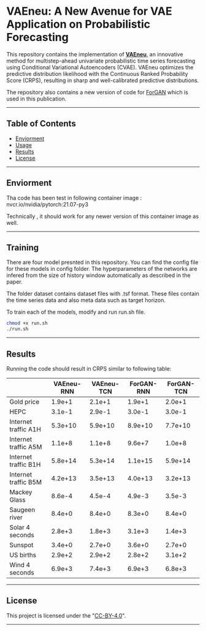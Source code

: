 # VAEneu: A New Avenue for VAE Application on Probabilistic Forecasting

This repository contains the implementation of [**VAEneu**](https://arxiv.org/abs/2405.04252), an innovative method for multistep-ahead univariate probabilistic time series forecasting using Conditional Variational Autoencoders (CVAE). VAEneu optimizes the predictive distribution likelihood with the Continuous Ranked Probability Score (CRPS), resulting in sharp and well-calibrated predictive distributions.

The repository also contains a new version of code for [ForGAN](https://ieeexplore.ieee.org/abstract/document/8717640) which is used in this publication.

---

## Table of Contents

- [Enviorment](#enviorment)
- [Usage](#usage)
- [Results](#results)
- [License](#license)

---

## Enviorment

Tha code has been test in following container image : nvcr.io/nvidia/pytorch:21.07-py3

Technically , it should work for any newer version of this container image as well.

---

## Training

There are four model presnted in this repository. You can find the config file for these models in config folder. The hyperparameters of the networks are infered from the size of history window automatically as described in the paper.

The folder dataset contains dataset files with .tsf format. These files contain the time series data and also meta data such as target horizon.

To train each of the models, modify and run run.sh file.

```bash
chmod +x run.sh
./run.sh
```

---

## Results

Running the code should result in CRPS similar to following table:

|  | VAEneu-RNN | VAEneu-TCN | ForGAN-RNN | ForGAN-TCN |
| ------ | ------ | ------ | ------ | ------ |
| Gold price | 1.9e+1 | 2.1e+1 | 1.9e+1 | 2.0e+1 |
| HEPC | 3.1e-1 | 2.9e-1 | 3.0e-1 | 3.0e-1 |
| Internet traffic A1H | 5.3e+10 | 5.9e+10 | 8.9e+10 | 7.7e+10 |
| Internet traffic A5M | 1.1e+8 | 1.1e+8 | 9.6e+7 | 1.0e+8 |
| Internet traffic B1H | 5.8e+14 | 5.3e+14 | 1.1e+15 | 5.9e+14 |
| Internet traffic B5M | 4.2e+13 | 3.5e+13 | 4.0e+13 | 3.2e+13 |
| Mackey Glass | 8.6e-4 |4.5e-4 | 4.9e-3 | 3.5e-3 |
| Saugeen river | 8.4e+0 | 8.4e+0 | 8.3e+0 | 8.4e+0 |
| Solar 4 seconds | 2.8e+3 | 1.8e+3 | 3.1e+3 | 1.4e+3 |
| Sunspot | 3.4e+0 | 2.7e+0 | 3.6e+0 | 2.7e+0 |
| US births | 2.9e+2 | 2.9e+2 | 2.8e+2 | 3.1e+2 |
| Wind 4 seconds | 6.9e+3 | 7.4e+3 | 6.9e+3 | 6.8e+3 |


---

## License

This project is licensed under the "[CC-BY-4.0](https://creativecommons.org/licenses/by/4.0/)".

---
